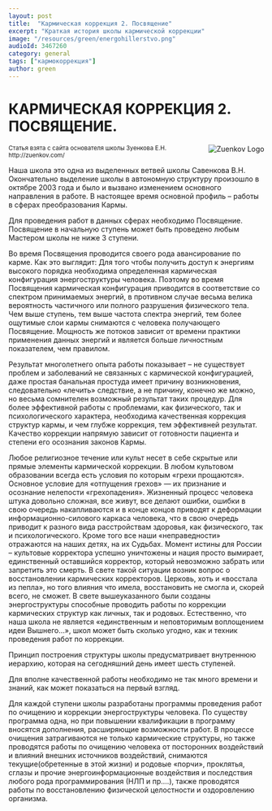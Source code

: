 ```yaml
---
layout: post
title:  "Кармическая коррекция 2. Посвящение"
excerpt: "Краткая история школы кармической коррекции"
image: "/resources/green/energohillerstvo.png"
audioId: 3467260
category: general
tags: ["кармокоррекция"]
author: green
---
```


# КАРМИЧЕСКАЯ КОРРЕКЦИЯ 2. ПОСВЯЩЕНИЕ.

<img style="float: right" src="/resources/zuenkov.jpg" alt="Zuenkov Logo">
<small>Статья взята с сайта основателя школы Зуенкова Е.Н.  http://zuenkov.com/ </small>

Наша школа это одна из выделенных ветвей школы Савенкова В.Н. Окончательно выделение школы в автономную структуру произошло в октябре 2003 года и было и вызвано изменением основного направления в работе. В настоящее время основной профиль – работы в сферах преобразования Кармы.


Для проведения работ в данных сферах необходимо Посвящение. Посвящение в начальную ступень может быть проведено любым Мастером школы не ниже 3 ступени.

Во время Посвящения проводится своего рода авансирование по карме. Как это выглядит: Для того чтобы получить доступ к энергиям высокого порядка необходима определенная кармическая конфигурация энергоструктуры человека. Поэтому во время Посвящения кармическая конфигурация приводится в соответствие со спектром принимаемых энергий, в противном случае весьма велика вероятность частичного или полного разрушения физического тела. Чем выше ступень, тем выше частота спектра энергий, тем более ощутимые слои кармы снимаются с человека получающего Посвящение. Мощность же потоков зависит от времени практики применения данных энергий и является больше личностным показателем, чем правилом.

Результат многолетнего опыта работы показывает – не существует проблем и заболеваний не связанных с кармической конфигурацией, даже простая банальная простуда имеет причину возникновения, следовательно «лечить» следствие, а не причину, конечно же можно, но весьма сомнителен возможный результат таких процедур. Для более эффективной работы с проблемами, как физического, так и психологического характера, необходима качественная коррекция структур кармы, и чем глубже коррекция, тем эффективней результат. Качество коррекции напрямую зависит от готовности пациента и степени его осознания законов Кармы.

 

Любое религиозное течение или культ несет в себе скрытые или прямые элементы кармической коррекции. В любом культовом образовании всегда есть условия по которым «грехи прощаются». Основное условие для «отпущения грехов» — их признание и осознание нелепости «грехопадения». Жизненный процесс человека штука довольно сложная, все живут, все делают ошибки, ошибки в свою очередь накапливаются и в конце концов приводят к деформации информационно-силового каркаса человека, что в свою очередь приводит к разного вида расстройствам здоровья, как физического, так и психологического. Кроме того все наши «неправедности» отражаются на наших детях, на их Судьбах. Момент истины для России – культовые корректора успешно уничтожены и нация просто вымирает, единственный оставшийся корректор, который невозможно забрать или запретить это смерть. В свете такой ситуации возник вопрос о восстановлении кармических корректоров. Церковь, хоть и «восстала из пепла», но того влияния что имела, восстановить не смогла и, скорей всего, не сможет. В свете вышеуказанного были созданы энергоструктуры способные проводить работы по коррекции кармических структур как личных, так и родовых. Естественно, что наша школа не является «единственным и неповторимым воплощением идеи Вышнего…», школ может быть сколько угодно, как и техник проведения работ по коррекции.

Принцип построения структуры школы предусматривает внутреннюю иерархию, которая на сегодняшний день имеет шесть ступеней.

Для вполне качественной работы необходимо не так много времени и знаний, как может показаться на первый взгляд.

Для каждой ступени школы разработаны программы проведения работ по очищению и коррекции энергоструктуры человека. По существу программа одна, но при повышении квалификации в программу вносятся дополнения, расширяющие возможности работ. В процессе очищения затрагиваются не только кармические структуры, но также проводятся работы по очищению человека от посторонних воздействий и влияний внешних источников воздействий, снимаются текущие(обретенные в этой жизни) и родовые «порчи», проклятья, сглазы и прочие энергоинформационные воздействия и последствия любого рода программирования (НЛП и пр.…), также проводятся работы по восстановлению физической целостности и оздоровлению организма.